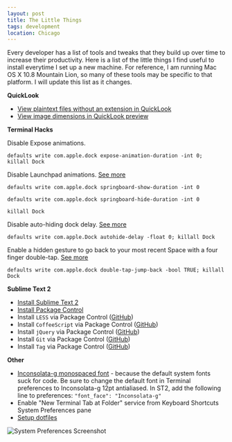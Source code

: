 ```yaml
---
layout: post
title: The Little Things
tags: development
location: Chicago
---
```


Every developer has a list of tools and tweaks that they build up over time to increase their productivity. Here is a list of the little things I find useful to install everytime I set up a new machine. For reference, I am running Mac OS X 10.8 Mountain Lion, so many of these tools may be specific to that platform. I will update this list as it changes.

**QuickLook**

* [View plaintext files without an extension in QuickLook](https://github.com/whomwah/qlstephen)
* [View image dimensions in QuickLook preview](https://github.com/Nyx0uf/qlImageSize)

**Terminal Hacks**

Disable Expose animations.

`defaults write com.apple.dock expose-animation-duration -int 0; killall Dock`

Disable Launchpad animations. [See more](http://www.defaults-write.com/disable-launchpad-fade-effects/#.ULBWx6VOIy4)

`defaults write com.apple.dock springboard-show-duration -int 0`

`defaults write com.apple.dock springboard-hide-duration -int 0`

`killall Dock`

Disable auto-hiding dock delay. [See more](http://www.defaults-write.com/remove-the-dock-auto-hide-show-delay/#.ULBXRKVOIy4)

`defaults write com.apple.Dock autohide-delay -float 0; killall Dock`

Enable a hidden gesture to go back to your most recent Space with a four finger double-tap. [See more](http://www.defaults-write.com/enable-the-hidden-go-to-recent-space-gesture/#.ULBWWKVOIy4)

`defaults write com.apple.dock double-tap-jump-back -bool TRUE; killall Dock`

**Sublime Text 2**

* [Install Sublime Text 2](http://www.sublimetext.com/2)
* [Install Package Control](http://wbond.net/sublime_packages/package_control)
* Install `LESS` via Package Control ([GitHub](https://github.com/danro/LESS-sublime))
* Install `CoffeeScript` via Package Control ([GitHub](https://github.com/Xavura/CoffeeScript-Sublime-Plugin))
* Install `jQuery` via Package Control ([GitHub](https://github.com/SublimeText/jQuery))
* Install `Git` via Package Control ([GitHub](https://github.com/kemayo/sublime-text-2-git))
* Install `Tag` via Package Control ([GitHub](https://github.com/SublimeText/Tag))

**Other**

* [Inconsolata-g monospaced font](http://leonardo-m.livejournal.com/77079.html) - because the default system fonts suck for code. Be sure to change the default font in Terminal preferences to Inconsolata-g 12pt antialiased. In ST2, add the following line to preferences: `"font_face": "Inconsolata-g"`
* Enable "New Terminal Tab at Folder" service from Keyboard Shortcuts System Preferences pane
* [Setup dotfiles](http://blog.smalleycreative.com/tutorials/using-git-and-github-to-manage-your-dotfiles/)

![System Preferences Screenshot](https://pbs.twimg.com/media/A1AmLy6CUAElGq4.jpg:large)